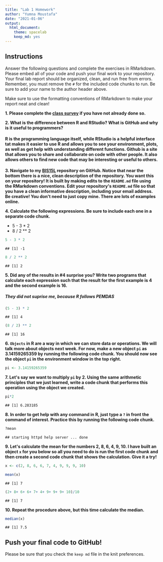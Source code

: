 ```yaml
---
title: "Lab 1 Homework"
author: "Yumna Moustafa"
date: "2021-01-06"
output:
  html_document: 
    theme: spacelab
    keep_md: yes
---
```


## Instructions
Answer the following questions and complete the exercises in RMarkdown. Please embed all of your code and push your final work to your repository. Your final lab report should be organized, clean, and run free from errors. Remember, you must remove the `#` for the included code chunks to run. Be sure to add your name to the author header above.  

Make sure to use the formatting conventions of RMarkdown to make your report neat and clean!  

**1. Please complete the [class survey](https://forms.gle/AHHXd3aobaAdkkFg9) if you have not already done so.**

**2. What is the difference between R and RStudio? What is GitHub and why is it useful to programmers?**  

#### R is the programming language itself, while RStudio is a helpful interface tat makes it easier to use R and allows you to see your environment, plots, as well as get help with understanding different functions. Github is a site that allows you to share and collaborate on code with other people. It also allows others to find new code that may be interesting or useful to others. ####

**3. Navigate to my [BIS15L](https://github.com/jmledford3115/BIS15LW2021_jledford) repository on GitHub. Notice that near the bottom there is a nice, clean description of the repository. You want this on your repository! It is built by making edits to the `README.md` file using the RMarkdown conventions. Edit your repository's `README.md` file so that you have a clean informative description, including your email address. Be creative! You don't need to just copy mine. There are lots of examples online.**  

**4. Calculate the following expressions. Be sure to include each one in a separate code chunk.**  
  + 5 - 3 * 2  
  + 8 / 2 ** 2  

```r
5 - 3 * 2  
```

```
## [1] -1
```

```r
8 / 2 ** 2 
```

```
## [1] 2
```
  
  
**5. Did any of the results in #4 surprise you? Write two programs that calculate each expression such that the result for the first example is 4 and the second example is 16.**  

##### They did not suprise me, because R follows PEMDAS #####

```r
(5 - 3) * 2  
```

```
## [1] 4
```

```r
(8 / 2) ** 2 
```

```
## [1] 16
```

**6. `Objects` in R are a way in which we can store data or operations. We will talk more about objects next week. For now, make a new object `pi` as 3.14159265359 by running the following code chunk. You should now see the object `pi` in the environment window in the top right.**  

```r
pi <- 3.14159265359
```

**7. Let's say we want to multiply `pi` by 2. Using the same arithmetic principles that we just learned, write a code chunk that performs this operation using the object we created.**  

```r
pi*2
```

```
## [1] 6.283185
```


**8. In order to get help with any command in R, just type a `?` in front the command of interest. Practice this by running the following code chunk.**  

```r
?mean
```

```
## starting httpd help server ... done
```

**9. Let's calculate the mean for the numbers 2, 8, 6, 4, 9, 10. I have built an object `x` for you below so all you need to do is run the first code chunk and then create a second code chunk that shows the calculation. Give it a try!**  

```r
x <- c(2, 8, 6, 6, 7, 4, 9, 9, 9, 10)
```

```r
mean(x)
```

```
## [1] 7
```

```r
(2+ 8+ 6+ 6+ 7+ 4+ 9+ 9+ 9+ 10)/10
```

```
## [1] 7
```

**10. Repeat the procedure above, but this time calculate the median.**  

```r
median(x)
```

```
## [1] 7.5
```


## Push your final code to GitHub!
Please be sure that you check the `keep md` file in the knit preferences.  
